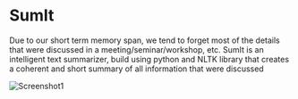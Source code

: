 # SumIt

Due to our short term memory span, we tend to forget most of the details that were discussed in a meeting/seminar/workshop, etc. SumIt is an intelligent text summarizer, build using python and
NLTK library that creates a coherent and short summary of all
information that were discussed

![Screenshot1](https://user-images.githubusercontent.com/43414928/77902341-a6611180-729e-11ea-8344-7756c3eb835c.png)
